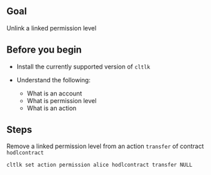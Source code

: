 ## Goal

Unlink a linked permission level

## Before you begin

* Install the currently supported version of `cltlk`

* Understand the following:
  * What is an account
  * What is permission level
  * What is an action

## Steps

Remove a linked permission level from an action `transfer` of contract `hodlcontract`

```sh
cltlk set action permission alice hodlcontract transfer NULL
```
